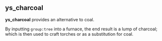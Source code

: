## ys_charcoal

**ys_charcoal** provides an alternative to coal.

By inputting `group:tree` into a furnace, the end result is a lump of charcoal; which is then used to craft torches or as a substitution for coal.

